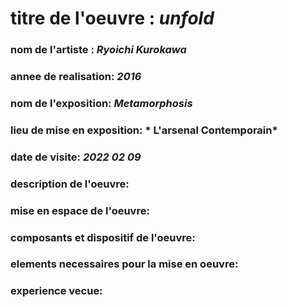 # titre de l'oeuvre : *unfold*
### nom de l'artiste : *Ryoichi Kurokawa*
### annee de realisation: *2016*
### nom de l'exposition: *Metamorphosis*
### lieu de mise en exposition: * L'arsenal Contemporain*
### date de visite: *2022 02 09* 

### description de l'oeuvre:


### mise en espace de l'oeuvre:


### composants et dispositif de l'oeuvre:


### elements necessaires pour la mise en oeuvre:


### experience vecue:
